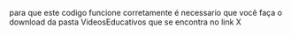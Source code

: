 para que este codigo funcione corretamente é necessario que você faça o download da pasta VideosEducativos que se encontra no link X 